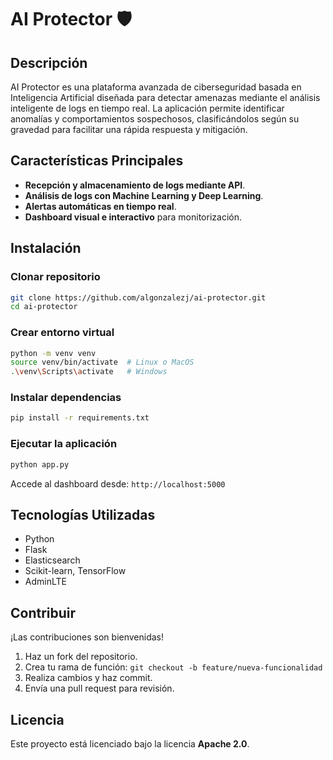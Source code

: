 # AI Protector 🛡️

## Descripción
AI Protector es una plataforma avanzada de ciberseguridad basada en Inteligencia Artificial diseñada para detectar amenazas mediante el análisis inteligente de logs en tiempo real. La aplicación permite identificar anomalías y comportamientos sospechosos, clasificándolos según su gravedad para facilitar una rápida respuesta y mitigación.

## Características Principales
- **Recepción y almacenamiento de logs mediante API**.
- **Análisis de logs con Machine Learning y Deep Learning**.
- **Alertas automáticas en tiempo real**.
- **Dashboard visual e interactivo** para monitorización.

## Instalación

### Clonar repositorio
```bash
git clone https://github.com/algonzalezj/ai-protector.git
cd ai-protector
```

### Crear entorno virtual
```bash
python -m venv venv
source venv/bin/activate  # Linux o MacOS
.\venv\Scripts\activate   # Windows
```

### Instalar dependencias
```bash
pip install -r requirements.txt
```

### Ejecutar la aplicación
```bash
python app.py
```

Accede al dashboard desde: `http://localhost:5000`

## Tecnologías Utilizadas
- Python
- Flask
- Elasticsearch
- Scikit-learn, TensorFlow
- AdminLTE

## Contribuir
¡Las contribuciones son bienvenidas!

1. Haz un fork del repositorio.
2. Crea tu rama de función: `git checkout -b feature/nueva-funcionalidad`
3. Realiza cambios y haz commit.
4. Envía una pull request para revisión.

## Licencia
Este proyecto está licenciado bajo la licencia **Apache 2.0**.


